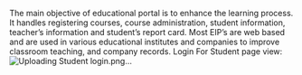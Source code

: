 The main objective of educational portal is to enhance the learning process. It handles registering courses, course administration, student information, teacher’s information and student’s report card. Most EIP’s are web based and are used in various educational institutes and companies to improve classroom teaching, and company records.
Login For Student page view:
![Uploading Student login.png…]()
